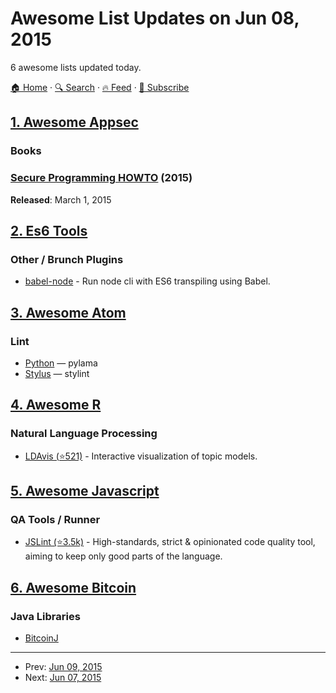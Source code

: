 # Awesome List Updates on Jun 08, 2015

6 awesome lists updated today.

[🏠 Home](/README.md) · [🔍 Search](https://test.trackawesomelist.com/search/) · [🔥 Feed](https://test.trackawesomelist.com/rss.xml) · [📮 Subscribe](https://trackawesomelist.us17.list-manage.com/subscribe?u=d2f0117aa829c83a63ec63c2f&id=36a103854c)



## [1. Awesome Appsec](/content/paragonie/awesome-appsec/README.md)

### Books

### [Secure Programming HOWTO](http://www.dwheeler.com/secure-programs/) (2015)

**Released**: March 1, 2015

## [2. Es6 Tools](/content/addyosmani/es6-tools/README.md)

### Other / Brunch Plugins

*   [babel-node](https://babeljs.io/docs/usage/cli/#babel-node) - Run node cli with ES6 transpiling using Babel.

## [3. Awesome Atom](/content/mehcode/awesome-atom/README.md)

### Lint

*   [Python](https://atom.io/packages/linter-pylama) — pylama
*   [Stylus](https://atom.io/packages/linter-stylint) — stylint

## [4. Awesome R](/content/qinwf/awesome-R/README.md)

### Natural Language Processing

*   [LDAvis (⭐521)](https://github.com/cpsievert/LDAvis) - Interactive visualization of topic models.

## [5. Awesome Javascript](/content/sorrycc/awesome-javascript/README.md)

### QA Tools / Runner

*   [JSLint (⭐3.5k)](https://github.com/douglascrockford/JSLint) - High-standards, strict & opinionated code quality tool, aiming to keep only good parts of the language.

## [6. Awesome Bitcoin](/content/igorbarinov/awesome-bitcoin/README.md)

### Java Libraries

*   [BitcoinJ](https://bitcoinj.github.io)

---

- Prev: [Jun 09, 2015](/content/2015/06/09/README.md)
- Next: [Jun 07, 2015](/content/2015/06/07/README.md)